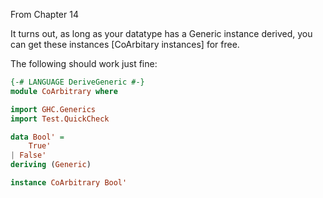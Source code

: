 From Chapter 14

It turns out, as long as your datatype has a Generic instance derived, you can get these instances [CoArbitary instances] for free. 

The following should work just fine:

```haskell
{-# LANGUAGE DeriveGeneric #-}
module CoArbitrary where 

import GHC.Generics
import Test.QuickCheck

data Bool' =
    True'
| False'
deriving (Generic)

instance CoArbitrary Bool'
```
